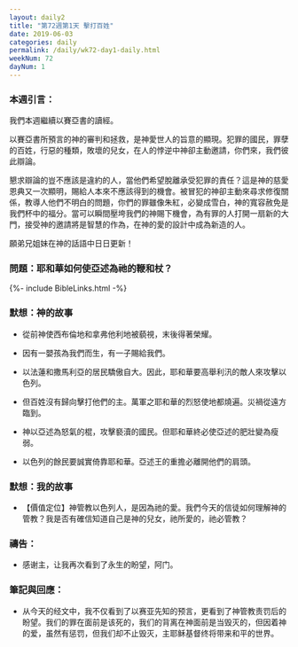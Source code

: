 ```yaml
---
layout: daily2
title: "第72週第1天 擊打百姓"
date: 2019-06-03
categories: daily
permalink: /daily/wk72-day1-daily.html
weekNum: 72
dayNum: 1
---
```

### 本週引言：
我們本週繼續以賽亞書的讀經。

以賽亞書所預言的神的審判和拯救，是神愛世人的旨意的顯現。犯罪的國民，罪孽的百姓，行惡的種類，敗壞的兒女，在人的悖逆中神卻主動邀請，你們來，我們彼此辯論。

懇求辯論的豈不應該是違約的人，當他們希望脫離承受犯罪的責任？這是神的慈愛恩典又一次顯明，賜給人本來不應該得到的機會。被冒犯的神卻主動來尋求修復關係，教導人他們不明白的問題，你們的罪雖像朱紅，必變成雪白，神的寬容赦免是我們杯中的福分。當可以瞬間壓垮我們的神賜下機會，為有罪的人打開一扇新的大門，接受神的邀請將是智慧的作為，在神的愛的設計中成為新造的人。

願弟兄姐妹在神的話語中日日更新！

### 問題：耶和華如何使亞述為祂的鞭和杖？
{%- include BibleLinks.html -%}

### 默想：神的故事
+ 從前神使西布倫地和拿弗他利地被藐視，末後得著榮耀。

+ 因有一嬰孩為我們而生，有一子賜給我們。

+ 以法蓮和撒馬利亞的居民驕傲自大。因此，耶和華要高舉利汛的敵人來攻擊以色列。

+ 但百姓沒有歸向擊打他們的主。萬軍之耶和華的烈怒使地都燒遍。災禍從遠方臨到。

+ 神以亞述為怒氣的棍，攻擊褻瀆的國民。但耶和華終必使亞述的肥壯變為瘦弱。

+ 以色列的餘民要誠實倚靠耶和華。亞述王的重擔必離開他們的肩頭。

### 默想：我的故事
+ 【價值定位】神管教以色列人，是因為祂的愛。我們今天的信徒如何理解神的管教？我是否有確信知道自己是神的兒女，祂所愛的，祂必管教？

### 禱告：

+ 感谢主，让我再次看到了永生的盼望，阿门。

### 筆記與回應：

+ 从今天的经文中，我不仅看到了以赛亚先知的预言，更看到了神管教责罚后的盼望。我们的罪在面前是该死的，我们的背离在神面前是当毁灭的，但因着神的爱，虽然有惩罚，但我们却不止毁灭，主耶稣基督终将带来和平的世界。
